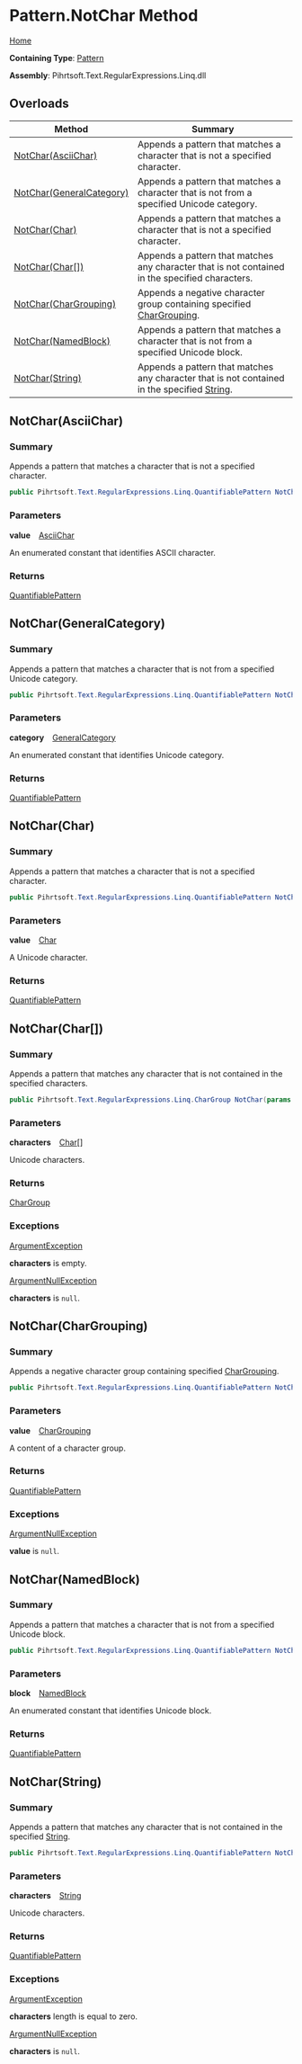 # Pattern\.NotChar Method

[Home](../../../../../../README.md)

**Containing Type**: [Pattern](../README.md)

**Assembly**: Pihrtsoft\.Text\.RegularExpressions\.Linq\.dll

## Overloads

| Method | Summary |
| ------ | ------- |
| [NotChar(AsciiChar)](#Pihrtsoft_Text_RegularExpressions_Linq_Pattern_NotChar_Pihrtsoft_Text_RegularExpressions_Linq_AsciiChar_) | Appends a pattern that matches a character that is not a specified character\. |
| [NotChar(GeneralCategory)](#Pihrtsoft_Text_RegularExpressions_Linq_Pattern_NotChar_Pihrtsoft_Text_RegularExpressions_Linq_GeneralCategory_) | Appends a pattern that matches a character that is not from a specified Unicode category\. |
| [NotChar(Char)](#Pihrtsoft_Text_RegularExpressions_Linq_Pattern_NotChar_System_Char_) | Appends a pattern that matches a character that is not a specified character\. |
| [NotChar(Char\[\])](#Pihrtsoft_Text_RegularExpressions_Linq_Pattern_NotChar_System_Char___) | Appends a pattern that matches any character that is not contained in the specified characters\. |
| [NotChar(CharGrouping)](#Pihrtsoft_Text_RegularExpressions_Linq_Pattern_NotChar_Pihrtsoft_Text_RegularExpressions_Linq_CharGrouping_) | Appends a negative character group containing specified [CharGrouping](../../CharGrouping/README.md)\. |
| [NotChar(NamedBlock)](#Pihrtsoft_Text_RegularExpressions_Linq_Pattern_NotChar_Pihrtsoft_Text_RegularExpressions_Linq_NamedBlock_) | Appends a pattern that matches a character that is not from a specified Unicode block\. |
| [NotChar(String)](#Pihrtsoft_Text_RegularExpressions_Linq_Pattern_NotChar_System_String_) | Appends a pattern that matches any character that is not contained in the specified [String](https://docs.microsoft.com/en-us/dotnet/api/system.string)\. |

## NotChar\(AsciiChar\) <a name="Pihrtsoft_Text_RegularExpressions_Linq_Pattern_NotChar_Pihrtsoft_Text_RegularExpressions_Linq_AsciiChar_"></a>

### Summary

Appends a pattern that matches a character that is not a specified character\.

```csharp
public Pihrtsoft.Text.RegularExpressions.Linq.QuantifiablePattern NotChar(Pihrtsoft.Text.RegularExpressions.Linq.AsciiChar value)
```

### Parameters

**value** &ensp; [AsciiChar](../../AsciiChar/README.md)

An enumerated constant that identifies ASCII character\.

### Returns

[QuantifiablePattern](../../QuantifiablePattern/README.md)

## NotChar\(GeneralCategory\) <a name="Pihrtsoft_Text_RegularExpressions_Linq_Pattern_NotChar_Pihrtsoft_Text_RegularExpressions_Linq_GeneralCategory_"></a>

### Summary

Appends a pattern that matches a character that is not from a specified Unicode category\.

```csharp
public Pihrtsoft.Text.RegularExpressions.Linq.QuantifiablePattern NotChar(Pihrtsoft.Text.RegularExpressions.Linq.GeneralCategory category)
```

### Parameters

**category** &ensp; [GeneralCategory](../../GeneralCategory/README.md)

An enumerated constant that identifies Unicode category\.

### Returns

[QuantifiablePattern](../../QuantifiablePattern/README.md)

## NotChar\(Char\) <a name="Pihrtsoft_Text_RegularExpressions_Linq_Pattern_NotChar_System_Char_"></a>

### Summary

Appends a pattern that matches a character that is not a specified character\.

```csharp
public Pihrtsoft.Text.RegularExpressions.Linq.QuantifiablePattern NotChar(char value)
```

### Parameters

**value** &ensp; [Char](https://docs.microsoft.com/en-us/dotnet/api/system.char)

A Unicode character\.

### Returns

[QuantifiablePattern](../../QuantifiablePattern/README.md)

## NotChar\(Char\[\]\) <a name="Pihrtsoft_Text_RegularExpressions_Linq_Pattern_NotChar_System_Char___"></a>

### Summary

Appends a pattern that matches any character that is not contained in the specified characters\.

```csharp
public Pihrtsoft.Text.RegularExpressions.Linq.CharGroup NotChar(params char[] characters)
```

### Parameters

**characters** &ensp; [Char](https://docs.microsoft.com/en-us/dotnet/api/system.char)\[\]

Unicode characters\.

### Returns

[CharGroup](../../CharGroup/README.md)

### Exceptions

[ArgumentException](https://docs.microsoft.com/en-us/dotnet/api/system.argumentexception)

**characters** is empty\.

[ArgumentNullException](https://docs.microsoft.com/en-us/dotnet/api/system.argumentnullexception)

**characters** is `null`\.

## NotChar\(CharGrouping\) <a name="Pihrtsoft_Text_RegularExpressions_Linq_Pattern_NotChar_Pihrtsoft_Text_RegularExpressions_Linq_CharGrouping_"></a>

### Summary

Appends a negative character group containing specified [CharGrouping](../../CharGrouping/README.md)\.

```csharp
public Pihrtsoft.Text.RegularExpressions.Linq.QuantifiablePattern NotChar(Pihrtsoft.Text.RegularExpressions.Linq.CharGrouping value)
```

### Parameters

**value** &ensp; [CharGrouping](../../CharGrouping/README.md)

A content of a character group\.

### Returns

[QuantifiablePattern](../../QuantifiablePattern/README.md)

### Exceptions

[ArgumentNullException](https://docs.microsoft.com/en-us/dotnet/api/system.argumentnullexception)

**value** is `null`\.

## NotChar\(NamedBlock\) <a name="Pihrtsoft_Text_RegularExpressions_Linq_Pattern_NotChar_Pihrtsoft_Text_RegularExpressions_Linq_NamedBlock_"></a>

### Summary

Appends a pattern that matches a character that is not from a specified Unicode block\.

```csharp
public Pihrtsoft.Text.RegularExpressions.Linq.QuantifiablePattern NotChar(Pihrtsoft.Text.RegularExpressions.Linq.NamedBlock block)
```

### Parameters

**block** &ensp; [NamedBlock](../../NamedBlock/README.md)

An enumerated constant that identifies Unicode block\.

### Returns

[QuantifiablePattern](../../QuantifiablePattern/README.md)

## NotChar\(String\) <a name="Pihrtsoft_Text_RegularExpressions_Linq_Pattern_NotChar_System_String_"></a>

### Summary

Appends a pattern that matches any character that is not contained in the specified [String](https://docs.microsoft.com/en-us/dotnet/api/system.string)\.

```csharp
public Pihrtsoft.Text.RegularExpressions.Linq.QuantifiablePattern NotChar(string characters)
```

### Parameters

**characters** &ensp; [String](https://docs.microsoft.com/en-us/dotnet/api/system.string)

Unicode characters\.

### Returns

[QuantifiablePattern](../../QuantifiablePattern/README.md)

### Exceptions

[ArgumentException](https://docs.microsoft.com/en-us/dotnet/api/system.argumentexception)

**characters** length is equal to zero\.

[ArgumentNullException](https://docs.microsoft.com/en-us/dotnet/api/system.argumentnullexception)

**characters** is `null`\.


